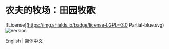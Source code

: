 # 农夫的牧场：田园牧歌

![License](https://img.shields.io/badge/license-LGPL--3.0 Partial-blue.svg)
![Version](https://img.shields.io/badge/version-6.5.1-green.svg)

[English](https://github.com/y271727uy/farmers-ranch-modpack/blob/main/README.md) | [简体中文](https://github.com/y271727uy/farmers-ranch-modpack/blob/main/README-CN.md)

